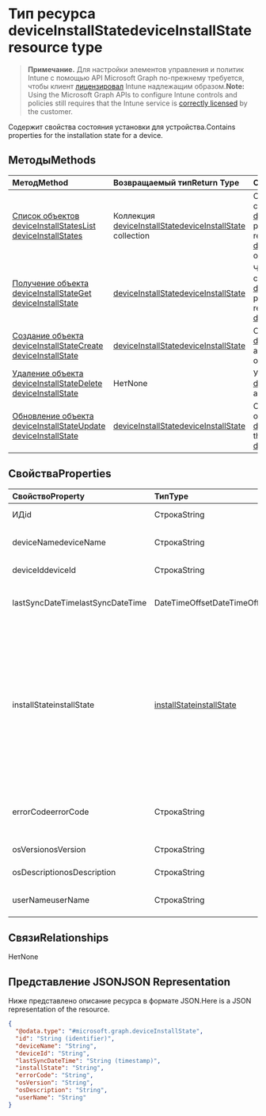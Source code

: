 # <a name="deviceinstallstate-resource-type"></a><span data-ttu-id="4b04b-101">Тип ресурса deviceInstallState</span><span class="sxs-lookup"><span data-stu-id="4b04b-101">deviceInstallState resource type</span></span>

> <span data-ttu-id="4b04b-102">**Примечание.** Для настройки элементов управления и политик Intune с помощью API Microsoft Graph по-прежнему требуется, чтобы клиент [лицензировал](https://go.microsoft.com/fwlink/?linkid=839381) Intune надлежащим образом.</span><span class="sxs-lookup"><span data-stu-id="4b04b-102">**Note:** Using the Microsoft Graph APIs to configure Intune controls and policies still requires that the Intune service is [correctly licensed](https://go.microsoft.com/fwlink/?linkid=839381) by the customer.</span></span>

<span data-ttu-id="4b04b-103">Содержит свойства состояния установки для устройства.</span><span class="sxs-lookup"><span data-stu-id="4b04b-103">Contains properties for the installation state for a device.</span></span>
## <a name="methods"></a><span data-ttu-id="4b04b-104">Методы</span><span class="sxs-lookup"><span data-stu-id="4b04b-104">Methods</span></span>
|<span data-ttu-id="4b04b-105">Метод</span><span class="sxs-lookup"><span data-stu-id="4b04b-105">Method</span></span>|<span data-ttu-id="4b04b-106">Возвращаемый тип</span><span class="sxs-lookup"><span data-stu-id="4b04b-106">Return Type</span></span>|<span data-ttu-id="4b04b-107">Описание</span><span class="sxs-lookup"><span data-stu-id="4b04b-107">Description</span></span>|
|:---|:---|:---|
|[<span data-ttu-id="4b04b-108">Список объектов deviceInstallStates</span><span class="sxs-lookup"><span data-stu-id="4b04b-108">List deviceInstallStates</span></span>](../api/intune_books_deviceinstallstate_list.md)|<span data-ttu-id="4b04b-109">Коллекция [deviceInstallState](../resources/intune_books_deviceinstallstate.md)</span><span class="sxs-lookup"><span data-stu-id="4b04b-109">[deviceInstallState](../resources/intune_books_deviceinstallstate.md) collection</span></span>|<span data-ttu-id="4b04b-110">Список свойств и связей объектов [deviceInstallState](../resources/intune_books_deviceinstallstate.md).</span><span class="sxs-lookup"><span data-stu-id="4b04b-110">List properties and relationships of the [deviceInstallState](../resources/intune_books_deviceinstallstate.md) objects.</span></span>|
|[<span data-ttu-id="4b04b-111">Получение объекта deviceInstallState</span><span class="sxs-lookup"><span data-stu-id="4b04b-111">Get deviceInstallState</span></span>](../api/intune_books_deviceinstallstate_get.md)|[<span data-ttu-id="4b04b-112">deviceInstallState</span><span class="sxs-lookup"><span data-stu-id="4b04b-112">deviceInstallState</span></span>](../resources/intune_books_deviceinstallstate.md)|<span data-ttu-id="4b04b-113">Чтение свойств и связей объекта [deviceInstallState](../resources/intune_books_deviceinstallstate.md).</span><span class="sxs-lookup"><span data-stu-id="4b04b-113">Read properties and relationships of the [deviceInstallState](../resources/intune_books_deviceinstallstate.md) object.</span></span>|
|[<span data-ttu-id="4b04b-114">Создание объекта deviceInstallState</span><span class="sxs-lookup"><span data-stu-id="4b04b-114">Create deviceInstallState</span></span>](../api/intune_books_deviceinstallstate_create.md)|[<span data-ttu-id="4b04b-115">deviceInstallState</span><span class="sxs-lookup"><span data-stu-id="4b04b-115">deviceInstallState</span></span>](../resources/intune_books_deviceinstallstate.md)|<span data-ttu-id="4b04b-116">Создание объекта [deviceInstallState](../resources/intune_books_deviceinstallstate.md).</span><span class="sxs-lookup"><span data-stu-id="4b04b-116">Create a new [deviceInstallState](../resources/intune_books_deviceinstallstate.md) object.</span></span>|
|[<span data-ttu-id="4b04b-117">Удаление объекта deviceInstallState</span><span class="sxs-lookup"><span data-stu-id="4b04b-117">Delete deviceInstallState</span></span>](../api/intune_books_deviceinstallstate_delete.md)|<span data-ttu-id="4b04b-118">Нет</span><span class="sxs-lookup"><span data-stu-id="4b04b-118">None</span></span>|<span data-ttu-id="4b04b-119">Удаляет объект [deviceInstallState](../resources/intune_books_deviceinstallstate.md).</span><span class="sxs-lookup"><span data-stu-id="4b04b-119">Deletes a [deviceInstallState](../resources/intune_books_deviceinstallstate.md).</span></span>|
|[<span data-ttu-id="4b04b-120">Обновление объекта deviceInstallState</span><span class="sxs-lookup"><span data-stu-id="4b04b-120">Update deviceInstallState</span></span>](../api/intune_books_deviceinstallstate_update.md)|[<span data-ttu-id="4b04b-121">deviceInstallState</span><span class="sxs-lookup"><span data-stu-id="4b04b-121">deviceInstallState</span></span>](../resources/intune_books_deviceinstallstate.md)|<span data-ttu-id="4b04b-122">Обновление свойств объекта [deviceInstallState](../resources/intune_books_deviceinstallstate.md).</span><span class="sxs-lookup"><span data-stu-id="4b04b-122">Update the properties of a [deviceInstallState](../resources/intune_books_deviceinstallstate.md) object.</span></span>|

## <a name="properties"></a><span data-ttu-id="4b04b-123">Свойства</span><span class="sxs-lookup"><span data-stu-id="4b04b-123">Properties</span></span>
|<span data-ttu-id="4b04b-124">Свойство</span><span class="sxs-lookup"><span data-stu-id="4b04b-124">Property</span></span>|<span data-ttu-id="4b04b-125">Тип</span><span class="sxs-lookup"><span data-stu-id="4b04b-125">Type</span></span>|<span data-ttu-id="4b04b-126">Описание</span><span class="sxs-lookup"><span data-stu-id="4b04b-126">Description</span></span>|
|:---|:---|:---|
|<span data-ttu-id="4b04b-127">ИД</span><span class="sxs-lookup"><span data-stu-id="4b04b-127">id</span></span>|<span data-ttu-id="4b04b-128">Строка</span><span class="sxs-lookup"><span data-stu-id="4b04b-128">String</span></span>|<span data-ttu-id="4b04b-129">Ключ объекта.</span><span class="sxs-lookup"><span data-stu-id="4b04b-129">Key of the entity.</span></span>|
|<span data-ttu-id="4b04b-130">deviceName</span><span class="sxs-lookup"><span data-stu-id="4b04b-130">deviceName</span></span>|<span data-ttu-id="4b04b-131">Строка</span><span class="sxs-lookup"><span data-stu-id="4b04b-131">String</span></span>|<span data-ttu-id="4b04b-132">Имя устройства.</span><span class="sxs-lookup"><span data-stu-id="4b04b-132">Device name.</span></span>|
|<span data-ttu-id="4b04b-133">deviceId</span><span class="sxs-lookup"><span data-stu-id="4b04b-133">deviceId</span></span>|<span data-ttu-id="4b04b-134">Строка</span><span class="sxs-lookup"><span data-stu-id="4b04b-134">String</span></span>|<span data-ttu-id="4b04b-135">Идентификатор устройства.</span><span class="sxs-lookup"><span data-stu-id="4b04b-135">Device Id.</span></span>|
|<span data-ttu-id="4b04b-136">lastSyncDateTime</span><span class="sxs-lookup"><span data-stu-id="4b04b-136">lastSyncDateTime</span></span>|<span data-ttu-id="4b04b-137">DateTimeOffset</span><span class="sxs-lookup"><span data-stu-id="4b04b-137">DateTimeOffset</span></span>|<span data-ttu-id="4b04b-138">Дата и время последней синхронизации.</span><span class="sxs-lookup"><span data-stu-id="4b04b-138">Last sync date and time.</span></span>|
|<span data-ttu-id="4b04b-139">installState</span><span class="sxs-lookup"><span data-stu-id="4b04b-139">installState</span></span>|[<span data-ttu-id="4b04b-140">installState</span><span class="sxs-lookup"><span data-stu-id="4b04b-140">installState</span></span>](../resources/intune_books_installstate.md)|<span data-ttu-id="4b04b-p101">Состояние установки электронной книги. Возможные значения: `notApplicable`, `installed`, `failed`, `notInstalled`, `uninstallFailed`, `unknown`.</span><span class="sxs-lookup"><span data-stu-id="4b04b-p101">The install state of the eBook. The possible values are: `notApplicable`, `installed`, `failed`, `notInstalled`, `uninstallFailed`, `unknown`.</span></span>|
|<span data-ttu-id="4b04b-143">errorCode</span><span class="sxs-lookup"><span data-stu-id="4b04b-143">errorCode</span></span>|<span data-ttu-id="4b04b-144">Строка</span><span class="sxs-lookup"><span data-stu-id="4b04b-144">String</span></span>|<span data-ttu-id="4b04b-145">Код ошибки для сбоев при установке.</span><span class="sxs-lookup"><span data-stu-id="4b04b-145">The error code for install failures.</span></span>|
|<span data-ttu-id="4b04b-146">osVersion</span><span class="sxs-lookup"><span data-stu-id="4b04b-146">osVersion</span></span>|<span data-ttu-id="4b04b-147">Строка</span><span class="sxs-lookup"><span data-stu-id="4b04b-147">String</span></span>|<span data-ttu-id="4b04b-148">Версия ОС.</span><span class="sxs-lookup"><span data-stu-id="4b04b-148">OS Version.</span></span>|
|<span data-ttu-id="4b04b-149">osDescription</span><span class="sxs-lookup"><span data-stu-id="4b04b-149">osDescription</span></span>|<span data-ttu-id="4b04b-150">Строка</span><span class="sxs-lookup"><span data-stu-id="4b04b-150">String</span></span>|<span data-ttu-id="4b04b-151">Описание ОС.</span><span class="sxs-lookup"><span data-stu-id="4b04b-151">OS Description.</span></span>|
|<span data-ttu-id="4b04b-152">userName</span><span class="sxs-lookup"><span data-stu-id="4b04b-152">userName</span></span>|<span data-ttu-id="4b04b-153">Строка</span><span class="sxs-lookup"><span data-stu-id="4b04b-153">String</span></span>|<span data-ttu-id="4b04b-154">Имя пользователя устройства.</span><span class="sxs-lookup"><span data-stu-id="4b04b-154">Device User Name.</span></span>|

## <a name="relationships"></a><span data-ttu-id="4b04b-155">Связи</span><span class="sxs-lookup"><span data-stu-id="4b04b-155">Relationships</span></span>
<span data-ttu-id="4b04b-156">Нет</span><span class="sxs-lookup"><span data-stu-id="4b04b-156">None</span></span>
## <a name="json-representation"></a><span data-ttu-id="4b04b-157">Представление JSON</span><span class="sxs-lookup"><span data-stu-id="4b04b-157">JSON Representation</span></span>
<span data-ttu-id="4b04b-158">Ниже представлено описание ресурса в формате JSON.</span><span class="sxs-lookup"><span data-stu-id="4b04b-158">Here is a JSON representation of the resource.</span></span>
<!--{
  "blockType": "resource",
  "baseType": "microsoft.graph.entity",
  "keyProperty": "id",
  "@odata.type": "microsoft.graph.deviceInstallState"
}-->
``` json
{
  "@odata.type": "#microsoft.graph.deviceInstallState",
  "id": "String (identifier)",
  "deviceName": "String",
  "deviceId": "String",
  "lastSyncDateTime": "String (timestamp)",
  "installState": "String",
  "errorCode": "String",
  "osVersion": "String",
  "osDescription": "String",
  "userName": "String"
}
```








